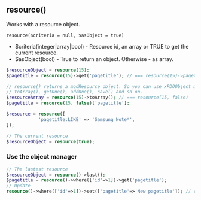 ## resource()
Works with a resource object.

```resource($criteria = null, $asObject = true)```
- $criteria(integer|array|bool) - Resource id, an array or TRUE to get the current resource.
- $asObject(bool) - True to return an object. Otherwise - as array.

```php
$resourceObject = resource(15);
$pagetitle = resource(15)->get('pagetitle'); // === resource(15)->pagetitle

// resource() returns a modResource object. So you can use xPDOObject methods:
// toArray(), getOne(), addOne(), save() and so on.
$resourceArray = resource(15)->toArray(); // === resource(15, false)
$pagetitle = resource(15, false)['pagetitle'];

$resource = resource([
            'pagetitle:LIKE' => 'Samsung Note*',
]);

// The current resource
$resourceObject = resource(true);
```

### Use the object manager
```php
// The lastest resource
$resourceObject = resource()->last();
$pagetitle = resource()->where(['id'=>1])->get('pagetitle');
// Update
resource()->where(['id'=>1])->set(['pagetitle'=>'New pagetitle']); // returns true or false;
```